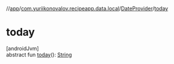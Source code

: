 //[app](../../../index.md)/[com.yuriikonovalov.recipeapp.data.local](../index.md)/[DateProvider](index.md)/[today](today.md)

# today

[androidJvm]\
abstract fun [today](today.md)(): [String](https://kotlinlang.org/api/latest/jvm/stdlib/kotlin/-string/index.html)

